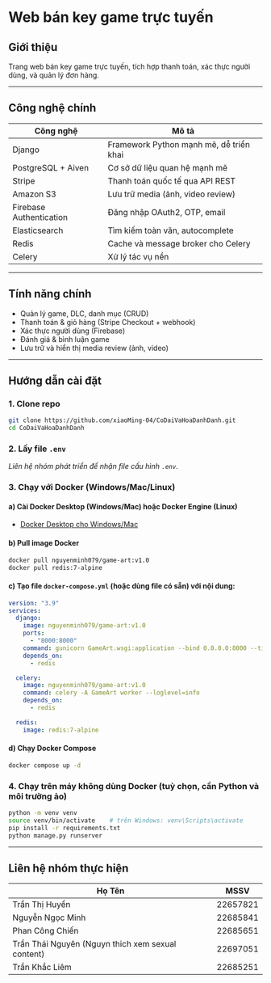 # Web bán key game trực tuyến

## Giới thiệu

Trang web bán key game trực tuyến, tích hợp thanh toán, xác thực người dùng, và quản lý đơn hàng.

---

## Công nghệ chính

| Công nghệ               | Mô tả                                   |
| ----------------------- | --------------------------------------- |
| Django                  | Framework Python mạnh mẽ, dễ triển khai |
| PostgreSQL + Aiven      | Cơ sở dữ liệu quan hệ mạnh mẽ           |
| Stripe                  | Thanh toán quốc tế qua API REST         |
| Amazon S3               | Lưu trữ media (ảnh, video review)       |
| Firebase Authentication | Đăng nhập OAuth2, OTP, email            |
| Elasticsearch           | Tìm kiếm toàn văn, autocomplete         |
| Redis                   | Cache và message broker cho Celery      |
| Celery                  | Xử lý tác vụ nền                        |

---

## Tính năng chính

- Quản lý game, DLC, danh mục (CRUD)
- Thanh toán & giỏ hàng (Stripe Checkout + webhook)
- Xác thực người dùng (Firebase)
- Đánh giá & bình luận game
- Lưu trữ và hiển thị media review (ảnh, video)

---

## Hướng dẫn cài đặt

### 1. Clone repo

```bash
git clone https://github.com/xiaoMing-04/CoDaiVaHoaDanhDanh.git
cd CoDaiVaHoaDanhDanh
````

### 2. Lấy file `.env`

*Liên hệ nhóm phát triển để nhận file cấu hình `.env`.*

### 3. Chạy với Docker (Windows/Mac/Linux)

#### a) Cài Docker Desktop (Windows/Mac) hoặc Docker Engine (Linux)

* [Docker Desktop cho Windows/Mac](https://www.docker.com/products/docker-desktop/)

#### b) Pull image Docker

```bash
docker pull nguyenminh079/game-art:v1.0
docker pull redis:7-alpine
```

#### c) Tạo file `docker-compose.yml` (hoặc dùng file có sẵn) với nội dung:

```yaml
version: "3.9"
services:
  django:
    image: nguyenminh079/game-art:v1.0
    ports:
      - "8000:8000"
    command: gunicorn GameArt.wsgi:application --bind 0.0.0.0:8000 --timeout 120
    depends_on:
      - redis

  celery:
    image: nguyenminh079/game-art:v1.0
    command: celery -A GameArt worker --loglevel=info
    depends_on:
      - redis

  redis:
    image: redis:7-alpine
```

#### d) Chạy Docker Compose

```bash
docker compose up -d
```

### 4. Chạy trên máy không dùng Docker (tuỳ chọn, cần Python và môi trường ảo)

```bash
python -m venv venv
source venv/bin/activate    # trên Windows: venv\Scripts\activate
pip install -r requirements.txt
python manage.py runserver
```

---

## Liên hệ nhóm thực hiện

| Họ Tên           | MSSV     |
| ---------------- | -------- |
| Trần Thị Huyền   | 22657821 |
| Nguyễn Ngọc Minh | 22685841 |
| Phan Công Chiến  | 22685651 |
| Trần Thái Nguyên (Nguyn thich xem sexual content) | 22697051 |
| Trần Khắc Liêm   | 22685251 |

```